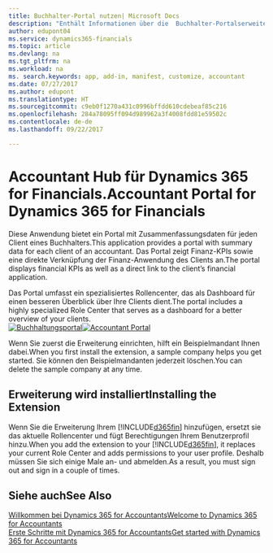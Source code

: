 ```yaml
---
title: Buchhalter-Portal nutzen| Microsoft Docs
description: "Enthält Informationen über die  Buchhalter-Portalserweiterung."
author: edupont04
ms.service: dynamics365-financials
ms.topic: article
ms.devlang: na
ms.tgt_pltfrm: na
ms.workload: na
ms. search.keywords: app, add-in, manifest, customize, accountant
ms.date: 07/27/2017
ms.author: edupont
ms.translationtype: HT
ms.sourcegitcommit: c9eb0f1270a431c0996bffdd610cdebeaf85c216
ms.openlocfilehash: 284a78095ff094d989962a3f4008fdd81e59502c
ms.contentlocale: de-de
ms.lasthandoff: 09/22/2017

---
```

# <a name="accountant-portal-for-dynamics-365-for-financials"></a><span data-ttu-id="f5350-103">Accountant Hub für Dynamics 365 for Financials.</span><span class="sxs-lookup"><span data-stu-id="f5350-103">Accountant Portal for Dynamics 365 for Financials</span></span>
<span data-ttu-id="f5350-104">Diese Anwendung bietet ein Portal mit Zusammenfassungsdaten für jeden Client eines Buchhalters.</span><span class="sxs-lookup"><span data-stu-id="f5350-104">This application provides a portal with summary data for each client of an accountant.</span></span> <span data-ttu-id="f5350-105">Das Portal zeigt Finanz-KPIs sowie eine direkte Verknüpfung der Finanz-Anwendung des Clients an.</span><span class="sxs-lookup"><span data-stu-id="f5350-105">The portal displays financial KPIs as well as a direct link to the client’s financial application.</span></span>  

<span data-ttu-id="f5350-106">Das Portal umfasst ein spezialisiertes Rollencenter, das als Dashboard für einen besseren Überblick über Ihre Clients dient.</span><span class="sxs-lookup"><span data-stu-id="f5350-106">The portal includes a highly specialized Role Center that serves as a dashboard for a better overview of your clients.</span></span>  
<span data-ttu-id="f5350-107">[![Buchhaltungsportal](./media/ui-extensions-accportal/accountant-portal.png)](https://go.microsoft.com/fwlink/?linkid=851257)</span><span class="sxs-lookup"><span data-stu-id="f5350-107">[![Accountant Portal](./media/ui-extensions-accportal/accountant-portal.png)](https://go.microsoft.com/fwlink/?linkid=851257)</span></span>

<span data-ttu-id="f5350-108">Wenn Sie zuerst die Erweiterung einrichten, hilft ein Beispielmandant Ihnen dabei.</span><span class="sxs-lookup"><span data-stu-id="f5350-108">When you first install the extension, a sample company helps you get started.</span></span> <span data-ttu-id="f5350-109">Sie können den Beispielmandanten jederzeit löschen.</span><span class="sxs-lookup"><span data-stu-id="f5350-109">You can delete the sample company at any time.</span></span>  

## <a name="installing-the-extension"></a><span data-ttu-id="f5350-110">Erweiterung wird installiert</span><span class="sxs-lookup"><span data-stu-id="f5350-110">Installing the Extension</span></span>
<span data-ttu-id="f5350-111">Wenn Sie die Erweiterung Ihrem [!INCLUDE[d365fin](includes/d365fin_md.md)] hinzufügen, ersetzt sie das aktuelle Rollencenter und fügt Berechtigungen Ihrem Benutzerprofil hinzu.</span><span class="sxs-lookup"><span data-stu-id="f5350-111">When you add the extension to your [!INCLUDE[d365fin](includes/d365fin_md.md)], it replaces your current Role Center and adds permissions to your user profile.</span></span> <span data-ttu-id="f5350-112">Deshalb müssen Sie sich einige Male an- und abmelden.</span><span class="sxs-lookup"><span data-stu-id="f5350-112">As a result, you must sign out and sign in a couple of times.</span></span>  

## <a name="see-also"></a><span data-ttu-id="f5350-113">Siehe auch</span><span class="sxs-lookup"><span data-stu-id="f5350-113">See Also</span></span>
[<span data-ttu-id="f5350-114">Willkommen bei Dynamics 365 for Accountants</span><span class="sxs-lookup"><span data-stu-id="f5350-114">Welcome to Dynamics 365 for Accountants</span></span>](index.md)  
[<span data-ttu-id="f5350-115">Erste Schritte mit Dynamics 365 for Accountants</span><span class="sxs-lookup"><span data-stu-id="f5350-115">Get started with Dynamics 365 for Accountants</span></span>](accountant-get-started.md)  

